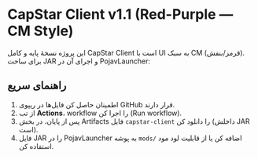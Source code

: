 # CapStar Client v1.1 (Red-Purple — CM Style)

این پروژه نسخهٔ پایه و کامل CapStar Client است با UI به سبک CM (قرمز/بنفش).
برای ساخت JAR و اجرای آن در PojavLauncher:

## راهنمای سریع
1. اطمینان حاصل کن فایل‌ها در ریپوی GitHub قرار دارند.
2. از تب **Actions**، workflow را اجرا کن (Run workflow).
3. پس از پایان، در بخش Artifacts فایل `capstar-client` را دانلود کن (داخلش JAR است).
4. فایل JAR را در PojavLauncher به پوشه `mods/` اضافه کن یا از قابلیت لود مود استفاده کن.
